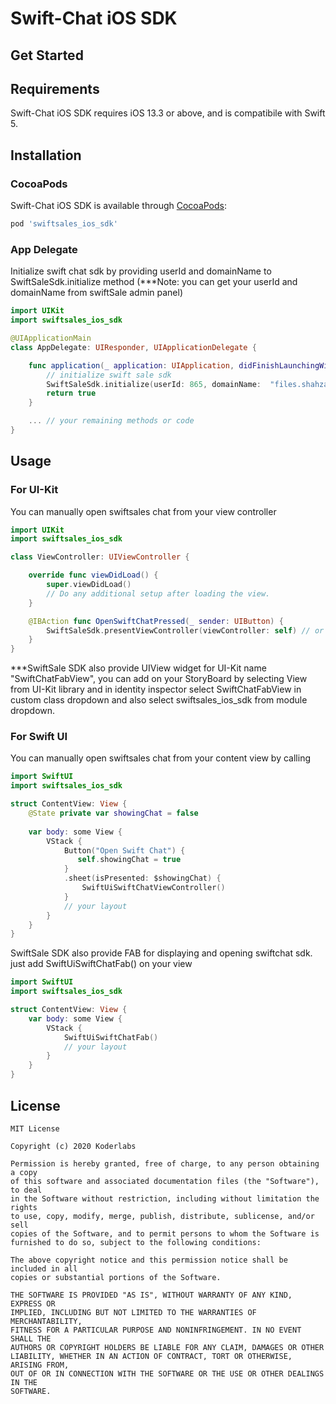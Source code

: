 # Swift-Chat iOS SDK

## Get Started

## Requirements
Swift-Chat iOS SDK requires iOS 13.3 or above, and is compatibile with Swift 5.

## Installation
### CocoaPods
Swift-Chat iOS SDK is available through [CocoaPods](http://cocoapods.org):

```ruby
pod 'swiftsales_ios_sdk'
```

### App Delegate
Initialize swift chat sdk by providing userId and domainName to SwiftSaleSdk.initialize method (***Note: you can get your userId and domainName from swiftSale admin panel)

```swift
import UIKit
import swiftsales_ios_sdk

@UIApplicationMain
class AppDelegate: UIResponder, UIApplicationDelegate {

    func application(_ application: UIApplication, didFinishLaunchingWithOptions launchOptions: [UIApplication.LaunchOptionsKey: Any]?) -> Bool {
        // initialize swift sale sdk
        SwiftSaleSdk.initialize(userId: 865, domainName:  "files.shahzaibsheikh.com")
        return true
    }

    ... // your remaining methods or code
}

```

## Usage

### For UI-Kit

You can manually open swiftsales chat from your view controller

```swift
import UIKit
import swiftsales_ios_sdk

class ViewController: UIViewController {

    override func viewDidLoad() {
        super.viewDidLoad()
        // Do any additional setup after loading the view.
    }

    @IBAction func OpenSwiftChatPressed(_ sender: UIButton) {
        SwiftSaleSdk.presentViewController(viewController: self) // or you can push SwiftSaleSdk.pushViewController(navigationController: self.navigationController)
    }
}
```

***SwiftSale SDK also provide UIView widget for UI-Kit name "SwiftChatFabView", you can add on your StoryBoard by selecting View from UI-Kit library and in identity inspector select SwiftChatFabView in custom class dropdown and also select swiftsales_ios_sdk from module dropdown.

### For Swift UI

You can manually open swiftsales chat from your content view by calling

``` swift
import SwiftUI
import swiftsales_ios_sdk

struct ContentView: View {
    @State private var showingChat = false
    
    var body: some View {
        VStack {
            Button("Open Swift Chat") {
               self.showingChat = true
            }
            .sheet(isPresented: $showingChat) {
                SwiftUiSwiftChatViewController()
            }
            // your layout
        }
    }
}
```

SwiftSale SDK also provide FAB for displaying and opening swiftchat sdk. just add SwiftUiSwiftChatFab() on your view
``` swift
import SwiftUI
import swiftsales_ios_sdk

struct ContentView: View {
    var body: some View {
        VStack {
            SwiftUiSwiftChatFab()
            // your layout
        }
    }
}

```


## License
```
MIT License

Copyright (c) 2020 Koderlabs

Permission is hereby granted, free of charge, to any person obtaining a copy
of this software and associated documentation files (the "Software"), to deal
in the Software without restriction, including without limitation the rights
to use, copy, modify, merge, publish, distribute, sublicense, and/or sell
copies of the Software, and to permit persons to whom the Software is
furnished to do so, subject to the following conditions:

The above copyright notice and this permission notice shall be included in all
copies or substantial portions of the Software.

THE SOFTWARE IS PROVIDED "AS IS", WITHOUT WARRANTY OF ANY KIND, EXPRESS OR
IMPLIED, INCLUDING BUT NOT LIMITED TO THE WARRANTIES OF MERCHANTABILITY,
FITNESS FOR A PARTICULAR PURPOSE AND NONINFRINGEMENT. IN NO EVENT SHALL THE
AUTHORS OR COPYRIGHT HOLDERS BE LIABLE FOR ANY CLAIM, DAMAGES OR OTHER
LIABILITY, WHETHER IN AN ACTION OF CONTRACT, TORT OR OTHERWISE, ARISING FROM,
OUT OF OR IN CONNECTION WITH THE SOFTWARE OR THE USE OR OTHER DEALINGS IN THE
SOFTWARE.
```
